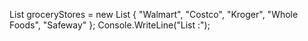 List<string> groceryStores = new List<string>
        {
            "Walmart",
            "Costco",
            "Kroger",
            "Whole Foods",
            "Safeway"
        };
   Console.WriteLine("List :");

